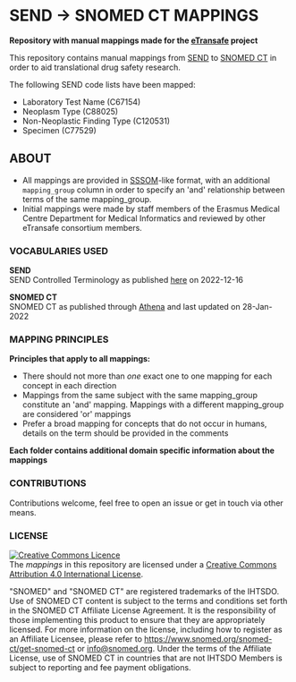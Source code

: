 SEND -> SNOMED CT MAPPINGS
=======================

**Repository with manual mappings made for the [eTransafe](https://etransafe.eu/) project**

This repository contains manual mappings from [SEND](https://www.cdisc.org/standards/foundational/send)
to [SNOMED CT](https://www.snomed.org/) in order to aid translational drug safety research.

The following SEND code lists have been mapped:

- Laboratory Test Name (C67154)
- Neoplasm Type (C88025)
- Non-Neoplastic Finding Type (C120531)
- Specimen (C77529)

## ABOUT

- All mappings are provided in [SSSOM](https://github.com/mapping-commons/sssom)-like format, with an
  additional `mapping_group` column in order to specify an 'and' relationship between terms of the same mapping_group.
- Initial mappings were made by staff members of the Erasmus Medical Centre Department for Medical Informatics and
  reviewed by other eTransafe consortium members.

### VOCABULARIES USED

**SEND** \
SEND Controlled Terminology as published [here](https://evs.nci.nih.gov/ftp1/CDISC/SEND/) on 2022-12-16

**SNOMED CT** \
SNOMED CT as published through [Athena](https://athena.ohdsi.org/vocabulary/list) and last updated on
28-Jan-2022

### MAPPING PRINCIPLES

**Principles that apply to all mappings:**

- There should not more than _one_ exact one to one mapping for each concept in each direction
- Mappings from the same subject with the same mapping_group constitute an 'and' mapping. Mappings with a different
  mapping_group are considered 'or' mappings
- Prefer a broad mapping for concepts that do not occur in humans, details on the term should be provided in the
  comments

**Each folder contains additional domain specific information about the mappings**

### CONTRIBUTIONS

Contributions welcome, feel free to open an issue or get in touch via other means.

### LICENSE

<a rel="license" href="http://creativecommons.org/licenses/by/4.0/"><img alt="Creative Commons Licence" style="border-width:0" src="https://i.creativecommons.org/l/by/4.0/88x31.png" /></a>
<br />
The _mappings_ in this repository are licensed under
a <a rel="license" href="http://creativecommons.org/licenses/by/4.0/">Creative Commons
Attribution 4.0 International License</a>.
<br />

"SNOMED" and "SNOMED CT" are registered trademarks of the IHTSDO. Use of SNOMED CT content is subject to the terms and
conditions set forth in the SNOMED CT Affiliate License Agreement. It is the responsibility of those implementing this
product to ensure that they are appropriately licensed. For more information on the license, including how to
register as an Affiliate Licensee, please refer to https://www.snomed.org/snomed-ct/get-snomed-ct or info@snomed.org.
Under the terms of the Affiliate License, use of SNOMED CT in countries that are not IHTSDO Members is subject to
reporting and fee payment obligations.
